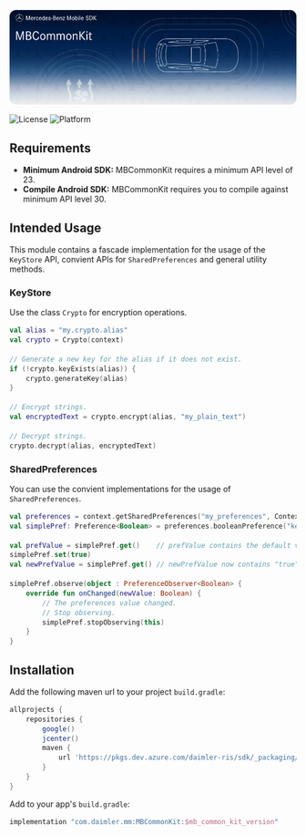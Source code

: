 <!-- SPDX-License-Identifier: MIT -->

![MBCommonKit](logo.jpg "Banner")


![License](https://img.shields.io/badge/License-MIT-green)
![Platform](https://img.shields.io/badge/Platforms-Android-blue)

## Requirements
* __Minimum Android SDK:__ MBCommonKit requires a minimum API level of 23.
* __Compile Android SDK:__ MBCommonKit requires you to compile against minimum API level 30.

## Intended Usage

This module contains a fascade implementation for the usage of the `KeyStore` API, convient APIs for `SharedPreferences` and
general utility methods.

### KeyStore
Use the class `Crypto` for encryption operations.
```kotlin
val alias = "my.crypto.alias"
val crypto = Crypto(context)

// Generate a new key for the alias if it does not exist.
if (!crypto.keyExists(alias)) {
    crypto.generateKey(alias)
}

// Encrypt strings.
val encryptedText = crypto.encrypt(alias, "my_plain_text")

// Decrypt strings.
crypto.decrypt(alias, encryptedText)
```

### SharedPreferences
You can use the convient implementations for the usage of `SharedPreferences`.
```kotlin
val preferences = context.getSharedPreferences("my_preferences", Context.MODE_PRIVATE)
val simplePref: Preference<Boolean> = preferences.booleanPreference("key", false)

val prefValue = simplePref.get()    // prefValue contains the default value "false"
simplePref.set(true)
val newPrefValue = simplePref.get() // newPrefValue now contains "true"

simplePref.observe(object : PreferenceObserver<Boolean> {
    override fun onChanged(newValue: Boolean) {
        // The preferences value changed.
        // Stop observing.
        simplePref.stopObserving(this)
    }
}
```

## Installation

Add the following maven url to your project `build.gradle`:
```gradle
allprojects {
    repositories {
        google()
        jcenter()
        maven {
            url 'https://pkgs.dev.azure.com/daimler-ris/sdk/_packaging/release/maven/v1'
        }
    }
}
```

Add to your app's `build.gradle`:
```gradle
implementation "com.daimler.mm:MBCommonKit:$mb_common_kit_version"
```